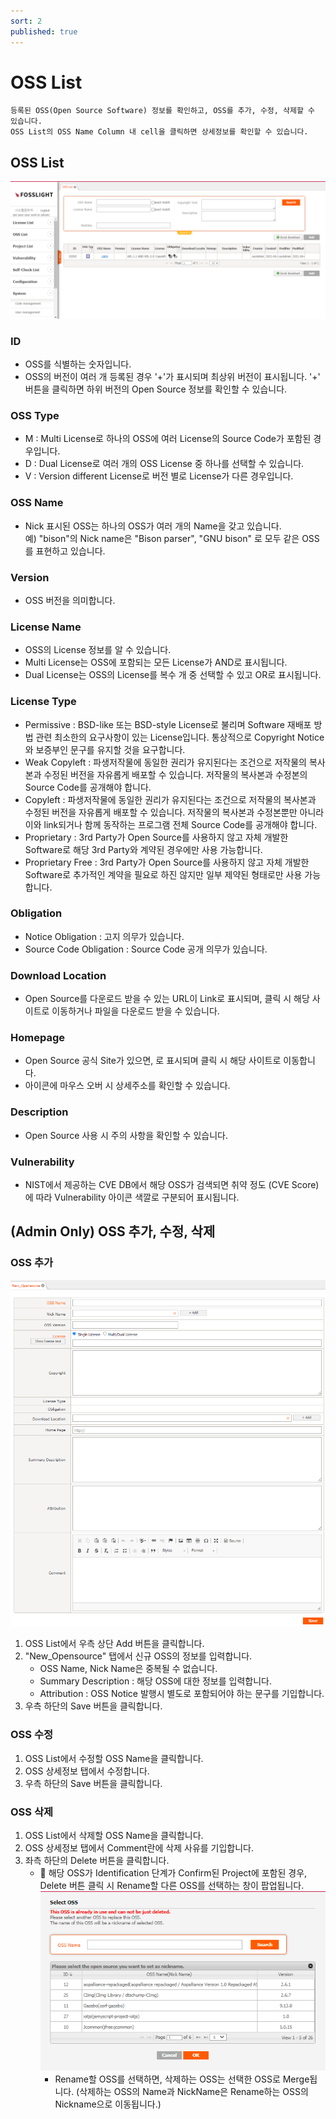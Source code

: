 ```yaml
---
sort: 2
published: true
---
```

# OSS List
```note
등록된 OSS(Open Source Software) 정보를 확인하고, OSS를 추가, 수정, 삭제할 수 있습니다.
OSS List의 OSS Name Column 내 cell을 클릭하면 상세정보를 확인할 수 있습니다. 
```
## OSS List
![OssList](../images/oss_list.png)  

### ID  
- OSS를 식별하는 숫자입니다.
- OSS의 버전이 여러 개 등록된 경우 '+'가 표시되며 최상위 버전이 표시됩니다. '+' 버튼을 클릭하면 하위 버전의 Open Source 정보를 확인할 수 있습니다.

### OSS Type  
- M : Multi License로 하나의 OSS에 여러 License의 Source Code가 포함된 경우입니다.
- D : Dual License로 여러 개의 OSS  License 중 하나를 선택할 수 있습니다.
- V : Version different License로 버전 별로 License가 다른 경우입니다.

### OSS Name 
- Nick 표시된 OSS는 하나의 OSS가 여러 개의 Name을 갖고 있습니다.    
    예) "bison"의 Nick name은 "Bison parser", "GNU bison" 로 모두 같은 OSS를 표현하고 있습니다.
      
### Version 
- OSS 버전을 의미합니다.

### License Name 
- OSS의 License 정보를 알 수 있습니다.  
- Multi License는 OSS에 포함되는 모든 License가 AND로 표시됩니다.
- Dual License는 OSS의 License를 복수 개 중 선택할 수 있고 OR로 표시됩니다.

### License Type
- Permissive : BSD-like 또는 BSD-style License로 불리며 Software 재배포 방법 관련 최소한의 요구사항이 있는 License입니다. 통상적으로 Copyright Notice 와 보증부인 문구를 유지할 것을 요구합니다.
- Weak Copyleft : 파생저작물에 동일한 권리가 유지된다는 조건으로 저작물의 복사본과 수정된 버전을 자유롭게 배포할 수 있습니다. 저작물의 복사본과 수정본의 Source Code를 공개해야 합니다.
- Copyleft : 파생저작물에 동일한 권리가 유지된다는 조건으로 저작물의 복사본과 수정된 버전을 자유롭게 배포할 수 있습니다. 저작물의 복사본과 수정본뿐만 아니라 이와 link되거나 함께 동작하는 프로그램 전체 Source Code를 공개해야 합니다.
- Proprietary : 3rd Party가 Open Source를 사용하지 않고 자체 개발한 Software로 해당 3rd Party와 계약된 경우에만 사용 가능합니다.
- Proprietary Free : 3rd Party가 Open Source를 사용하지 않고 자체 개발한 Software로 추가적인 계약을 필요로 하진 않지만 일부 제약된 형태로만 사용 가능합니다.

### Obligation 
- Notice Obligation : 고지 의무가 있습니다.
- Source Code Obligation : Source Code 공개 의무가 있습니다. 

### Download Location 
- Open Source를 다운로드 받을 수 있는 URL이 Link로 표시되며, 클릭 시 해당 사이트로 이동하거나 파일을 다운로드 받을 수 있습니다.

### Homepage 
- Open Source 공식 Site가 있으면, 로 표시되며 클릭 시 해당 사이트로  이동합니다.
- 아이콘에 마우스 오버 시 상세주소를 확인할 수 있습니다.

### Description 
- Open Source 사용 시 주의 사항을 확인할 수 있습니다.

### Vulnerability 
- NIST에서 제공하는 CVE DB에서 해당 OSS가 검색되면 취약 정도 (CVE Score)에 따라 Vulnerability 아이콘 색깔로 구분되어 표시됩니다.

## (Admin Only) OSS 추가, 수정, 삭제
### OSS 추가
![NEW_OSS](../images/2_oss_new.png)  
1. OSS List에서 우측 상단 Add 버튼을 클릭합니다.
2. "New_Opensource" 탭에서 신규 OSS의 정보를 입력합니다.
    - OSS Name, Nick Name은 중복될 수 없습니다. 
    - Summary Description : 해당 OSS에 대한 정보를 입력합니다.
    - Attribution : OSS Notice 발행시 별도로 포함되어야 하는 문구를 기입합니다.
3. 우측 하단의 Save 버튼을 클릭합니다.

### OSS 수정
1. OSS List에서 수정할 OSS Name을 클릭합니다.
2. OSS 상세정보 탭에서 수정합니다.
3. 우측 하단의 Save 버튼을 클릭합니다.

### OSS 삭제
1. OSS List에서 삭제할 OSS Name을 클릭합니다.
2. OSS 상세정보 탭에서 Comment란에 삭제 사유를 기입합니다.
3. 좌측 하단의 Delete 버튼을 클릭합니다.
    - 📢 해당 OSS가 Identification 단계가 Confirm된 Project에 포함된 경우, Delete 버튼 클릭 시 Rename할 다른 OSS를 선택하는 창이 팝업됩니다.   
    ![NEW_OSS](../images/2_oss_rename.png)
        - Rename할 OSS를 선택하면, 삭제하는 OSS는 선택한 OSS로 Merge됩니다. (삭제하는 OSS의 Name과 NickName은 Rename하는 OSS의 Nickname으로 이동됩니다.)





